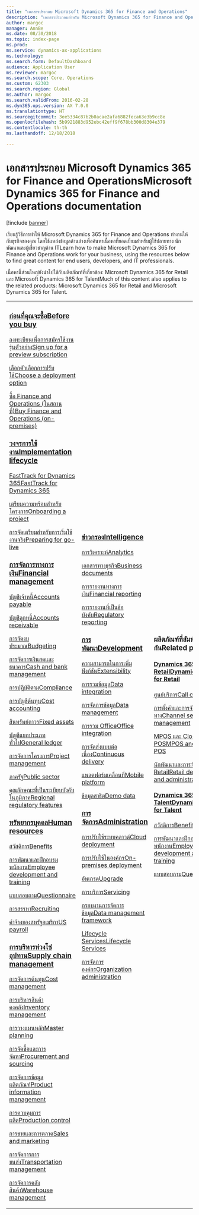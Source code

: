 ```yaml
---
title: "เอกสารประกอบ Microsoft Dynamics 365 for Finance and Operations"
description: "เอกสารประกอบสำหรับ Microsoft Dynamics 365 for Finance and Operations"
author: margoc
manager: AnnBe
ms.date: 08/30/2018
ms.topic: index-page
ms.prod: 
ms.service: dynamics-ax-applications
ms.technology: 
ms.search.form: DefaultDashboard
audience: Application User
ms.reviewer: margoc
ms.search.scope: Core, Operations
ms.custom: 62303
ms.search.region: Global
ms.author: margoc
ms.search.validFrom: 2016-02-28
ms.dyn365.ops.version: AX 7.0.0
ms.translationtype: HT
ms.sourcegitcommit: 3ee5334c87b2b0acae2afa6882feca63e3b9cc8e
ms.openlocfilehash: 5b9921883d952ebc42eff9f678bb300d8304e379
ms.contentlocale: th-th
ms.lasthandoff: 12/18/2018

---
```


# <a name="microsoft-dynamics-365-for-finance-and-operations-documentation"></a><span data-ttu-id="60d71-103">เอกสารประกอบ Microsoft Dynamics 365 for Finance and Operations</span><span class="sxs-lookup"><span data-stu-id="60d71-103">Microsoft Dynamics 365 for Finance and Operations documentation</span></span>

[!include [banner](includes/banner.md)]

<span data-ttu-id="60d71-104">เรียนรู้วิธีการทำให้ Microsoft Dynamics 365 for Finance and Operations ทำงานให้กับธุรกิจของคุณ โดยใช้แหล่งข้อมูลด้านล่างเพื่อค้นหาเนื้อหาที่ยอดเยี่ยมสำหรับผู้ใช้ปลายทาง นักพัฒนาและผู้เชี่ยวชาญด้าน IT</span><span class="sxs-lookup"><span data-stu-id="60d71-104">Learn how to make Microsoft Dynamics 365 for Finance and Operations work for your business, using the resources below to find great content for end users, developers, and IT professionals.</span></span> 

<span data-ttu-id="60d71-105">เนื้อหานี้ส่วนใหญ่ยังนำไปใช้กับผลิตภัณฑ์ที่เกี่ยวข้อง: Microsoft Dynamics 365 for Retail และ Microsoft Dynamics 365 for Talent</span><span class="sxs-lookup"><span data-stu-id="60d71-105">Much of this content also applies to the related products: Microsoft Dynamics 365 for Retail and Microsoft Dynamics 365 for Talent.</span></span> 

<table>
<colgroup>
<col width="33%" />
<col width="33%" />
<col width="33%" />
</colgroup>
<tbody>
<tr class="odd">
<td>
<h3><span data-ttu-id="60d71-106"><a href="get-started/before-you-buy.md">ก่อนที่คุณจะซื้อ</a></span><span class="sxs-lookup"><span data-stu-id="60d71-106"><a href="get-started/before-you-buy.md">Before you buy</a></span></span></h3>
<p><span data-ttu-id="60d71-107"><a href="../dev-itpro/dev-tools/sign-up-preview-subscription.md">ลงทะเบียนเพื่อการสมัครใช้งานรุ่นตัวอย่าง</a></span><span class="sxs-lookup"><span data-stu-id="60d71-107"><a href="../dev-itpro/dev-tools/sign-up-preview-subscription.md">Sign up for a preview subscription</a></span></span></p>
 <p><span data-ttu-id="60d71-108"><a href="../dev-itpro/deployment/choose-deployment-type.md">เลือกตัวเลือกการปรับใช้</a></span><span class="sxs-lookup"><span data-stu-id="60d71-108"><a href="../dev-itpro/deployment/choose-deployment-type.md">Choose a deployment option</a></span></span></p>
 <p><span data-ttu-id="60d71-109"><a href="get-started/purchase-on-premises.md">ซื้อ Finance and Operations (ในสถานที่)</a></span><span class="sxs-lookup"><span data-stu-id="60d71-109"><a href="get-started/purchase-on-premises.md">Buy Finance and Operations (on-premises)</a></span></span></p>

<h3><span data-ttu-id="60d71-110"><a href="imp-lifecycle/implementation-lifecycle.md">วงจรการใช้งาน</a></span><span class="sxs-lookup"><span data-stu-id="60d71-110"><a href="imp-lifecycle/implementation-lifecycle.md">Implementation lifecycle</a></span></span></h3>
<p><span data-ttu-id="60d71-111"><a href="get-started/fasttrack-dynamics-365-overview.md">FastTrack for Dynamics 365</a></span><span class="sxs-lookup"><span data-stu-id="60d71-111"><a href="get-started/fasttrack-dynamics-365-overview.md">FastTrack for Dynamics 365</a></span></span></p>
<p><span data-ttu-id="60d71-112"><a href="imp-lifecycle/onboard.md">เตรียมความพร้อมสำหรับโครงการ</a></span><span class="sxs-lookup"><span data-stu-id="60d71-112"><a href="imp-lifecycle/onboard.md">Onboarding a project</a></span></span></p>
<p><span data-ttu-id="60d71-113"><a href="imp-lifecycle/prepare-go-live.md">การจัดเตรียมสำหรับการเริ่มใช้งานจริง</a></span><span class="sxs-lookup"><span data-stu-id="60d71-113"><a href="imp-lifecycle/prepare-go-live.md">Preparing for go-live</a></span></span></p>

<h3><span data-ttu-id="60d71-114"><a href="../financials/index.md">การจัดการทางการเงิน</a></span><span class="sxs-lookup"><span data-stu-id="60d71-114"><a href="../financials/index.md">Financial management</a></span></span></h3>
<p><span data-ttu-id="60d71-115"><a href="../financials/accounts-payable/accounts-payable.md">บัญชีเจ้าหนี้</a></span><span class="sxs-lookup"><span data-stu-id="60d71-115"><a href="../financials/accounts-payable/accounts-payable.md">Accounts payable</a></span></span></p>
<p><span data-ttu-id="60d71-116"><a href="../financials/accounts-receivable/accounts-receivable.md">บัญชีลูกหนี้</a></span><span class="sxs-lookup"><span data-stu-id="60d71-116"><a href="../financials/accounts-receivable/accounts-receivable.md">Accounts receivable</a></span></span></p>
<p><span data-ttu-id="60d71-117"><a href="../financials/budgeting/budgeting-overview.md">การจัดงบประมาณ</a></span><span class="sxs-lookup"><span data-stu-id="60d71-117"><a href="../financials/budgeting/budgeting-overview.md">Budgeting</a></span></span></p>
<p><span data-ttu-id="60d71-118"><a href="../financials/cash-bank-management/cash-bank-management.md">การจัดการเงินสดและธนาคาร</a></span><span class="sxs-lookup"><span data-stu-id="60d71-118"><a href="../financials/cash-bank-management/cash-bank-management.md">Cash and bank management</a></span></span></p>
<p><span data-ttu-id="60d71-119"><a href="../financials/general-ledger/audit-policy-rules.md">การปฏิบัติตาม</a></span><span class="sxs-lookup"><span data-stu-id="60d71-119"><a href="../financials/general-ledger/audit-policy-rules.md">Compliance</a></span></span></p>
<p><span data-ttu-id="60d71-120"><a href="../financials/cost-accounting/cost-accounting-home-page.md">การบัญชีต้นทุน</a></span><span class="sxs-lookup"><span data-stu-id="60d71-120"><a href="../financials/cost-accounting/cost-accounting-home-page.md">Cost accounting</a></span></span></p>
<p><span data-ttu-id="60d71-121"><a href="../financials/fixed-assets/fixed-assets.md">สินทรัพย์ถาวร</a></span><span class="sxs-lookup"><span data-stu-id="60d71-121"><a href="../financials/fixed-assets/fixed-assets.md">Fixed assets</a></span></span></p>
<p><span data-ttu-id="60d71-122"><a href="../financials/general-ledger/general-ledger.md">บัญชีแยกประเภททั่วไป</a></span><span class="sxs-lookup"><span data-stu-id="60d71-122"><a href="../financials/general-ledger/general-ledger.md">General ledger</a></span></span></p>
<p><span data-ttu-id="60d71-123"><a href="../financials/project-management/overview-project-management-accounting.md">การจัดการโครงการ</a></span><span class="sxs-lookup"><span data-stu-id="60d71-123"><a href="../financials/project-management/overview-project-management-accounting.md">Project management</a></span></span></p>
<p><span data-ttu-id="60d71-124"><a href="../financials/public-sector/public-sector-functionality.md">ภาครัฐ</a></span><span class="sxs-lookup"><span data-stu-id="60d71-124"><a href="../financials/public-sector/public-sector-functionality.md">Public sector</a></span></span></p>
<p><span data-ttu-id="60d71-125"><a href="../dev-itpro/lcs-solutions/country-region.md">คุณลักษณะที่เป็นระเบียบบังคับในภูมิภาค</a></span><span class="sxs-lookup"><span data-stu-id="60d71-125"><a href="../dev-itpro/lcs-solutions/country-region.md">Regional regulatory features</a></span></span></p>

<h3><span data-ttu-id="60d71-126"><a href="hr/hr-landing-page.md">ทรัพยากรบุคคล</a></span><span class="sxs-lookup"><span data-stu-id="60d71-126"><a href="hr/hr-landing-page.md">Human resources</a></span></span></h3>
<p><span data-ttu-id="60d71-127"><a href="../talent/manage-benefit-program.md">สวัสดิการ</a></span><span class="sxs-lookup"><span data-stu-id="60d71-127"><a href="../talent/manage-benefit-program.md">Benefits</a></span></span></p>
<p><span data-ttu-id="60d71-128"><a href="../talent/performance-management-overview.md">การพัฒนาและฝึกอบรมพนักงาน</a></span><span class="sxs-lookup"><span data-stu-id="60d71-128"><a href="../talent/performance-management-overview.md">Employee development and training</a></span></span></p>
<p><span data-ttu-id="60d71-129"><a href="../talent/questionnaires.md">แบบสอบถาม</a></span><span class="sxs-lookup"><span data-stu-id="60d71-129"><a href="../talent/questionnaires.md">Questionnaire</a></span></span></p>
<p><span data-ttu-id="60d71-130"><a href="hr/manage-recruiting-process.md">การสรรหา</a></span><span class="sxs-lookup"><span data-stu-id="60d71-130"><a href="hr/manage-recruiting-process.md">Recruiting</a></span></span></p>
<p><span data-ttu-id="60d71-131"><a href="hr/localizations/noam-usa-payroll.md">ค่าจ้างของสหรัฐอเมริกา</a></span><span class="sxs-lookup"><span data-stu-id="60d71-131"><a href="hr/localizations/noam-usa-payroll.md">US payroll</a></span></span></p>

<h3><span data-ttu-id="60d71-132"><a href="../supply-chain/index.md">การบริหารห่วงโซ่อุปทาน</a></span><span class="sxs-lookup"><span data-stu-id="60d71-132"><a href="../supply-chain/index.md">Supply chain management</a></span></span></h3>
<p><span data-ttu-id="60d71-133"><a href="../supply-chain/cost-management/costing-sheets.md">การจัดการต้นทุน</a></span><span class="sxs-lookup"><span data-stu-id="60d71-133"><a href="../supply-chain/cost-management/costing-sheets.md">Cost management</a></span></span></p>
<p><span data-ttu-id="60d71-134"><a href="../supply-chain/inventory/inventory-home-page.md">การบริหารสินค้าคงคลัง</a></span><span class="sxs-lookup"><span data-stu-id="60d71-134"><a href="../supply-chain/inventory/inventory-home-page.md">Inventory management</a></span></span></p>
<p><span data-ttu-id="60d71-135"><a href="../supply-chain/master-planning/master-plans.md">การวางแผนหลัก</a></span><span class="sxs-lookup"><span data-stu-id="60d71-135"><a href="../supply-chain/master-planning/master-plans.md">Master planning</a></span></span></p>
<p><span data-ttu-id="60d71-136"><a href="../supply-chain/procurement/procurement-sourcing-overview.md">การจัดซื้อและการจัดหา</a></span><span class="sxs-lookup"><span data-stu-id="60d71-136"><a href="../supply-chain/procurement/procurement-sourcing-overview.md">Procurement and sourcing</a></span></span></p>
<p><span data-ttu-id="60d71-137"><a href="../supply-chain/pim/product-information.md">การจัดการข้อมูลผลิตภัณฑ์</a></span><span class="sxs-lookup"><span data-stu-id="60d71-137"><a href="../supply-chain/pim/product-information.md">Product information management</a></span></span></p>
<p><span data-ttu-id="60d71-138"><a href="../supply-chain/production-control/production-process-overview.md">การควบคุมการผลิต</a></span><span class="sxs-lookup"><span data-stu-id="60d71-138"><a href="../supply-chain/production-control/production-process-overview.md">Production control</a></span></span></p>
<p><span data-ttu-id="60d71-139"><a href="../supply-chain/sales-marketing/overview-sales-marketing.md">การขายและการตลาด</a></span><span class="sxs-lookup"><span data-stu-id="60d71-139"><a href="../supply-chain/sales-marketing/overview-sales-marketing.md">Sales and marketing</a></span></span></p>
<p><span data-ttu-id="60d71-140"><a href="../supply-chain/transportation/transportation-management-overview.md">การจัดการการขนส่ง</a></span><span class="sxs-lookup"><span data-stu-id="60d71-140"><a href="../supply-chain/transportation/transportation-management-overview.md">Transportation management</a></span></span></p>
<p><span data-ttu-id="60d71-141"><a href="../supply-chain/warehousing/warehouse-configuration.md">การจัดการคลังสินค้า</a></span><span class="sxs-lookup"><span data-stu-id="60d71-141"><a href="../supply-chain/warehousing/warehouse-configuration.md">Warehouse management</a></span></span></p>

</td>
<td>
<h3><span data-ttu-id="60d71-142"><a href="../dev-itpro/analytics/bi-reporting-home-page.md">ข่าวกรอง</a></span><span class="sxs-lookup"><span data-stu-id="60d71-142"><a href="../dev-itpro/analytics/bi-reporting-home-page.md">Intelligence</a></span></span></h3>
<p><span data-ttu-id="60d71-143"><a href="../dev-itpro/analytics/analytics.md">การวิเคราะห์</a></span><span class="sxs-lookup"><span data-stu-id="60d71-143"><a href="../dev-itpro/analytics/analytics.md">Analytics</a></span></span></p>
 <p><span data-ttu-id="60d71-144"><a href="../dev-itpro/analytics/document-reporting-services.md">เอกสารทางธุรกิจ</a></span><span class="sxs-lookup"><span data-stu-id="60d71-144"><a href="../dev-itpro/analytics/document-reporting-services.md">Business documents</a></span></span></p>
<p><span data-ttu-id="60d71-145"><a href="../dev-itpro/analytics/financial-reporting-intro.md">การรายงานทางการเงิน</a></span><span class="sxs-lookup"><span data-stu-id="60d71-145"><a href="../dev-itpro/analytics/financial-reporting-intro.md">Financial reporting</a></span></span></p>
<p><span data-ttu-id="60d71-146"><a href="../dev-itpro/analytics/general-electronic-reporting.md">การรายงานที่เป็นข้อบังคับ</a></span><span class="sxs-lookup"><span data-stu-id="60d71-146"><a href="../dev-itpro/analytics/general-electronic-reporting.md">Regulatory reporting</a></span></span></p>



<h3><span data-ttu-id="60d71-147"><a href="../dev-itpro/dev-tools/developer-home-page.md">การพัฒนา</span><span class="sxs-lookup"><span data-stu-id="60d71-147"><a href="../dev-itpro/dev-tools/developer-home-page.md">Development</span></span></h3>
<p><span data-ttu-id="60d71-148"><a href="../dev-itpro/extensibility/extensibility-home-page.md">ความสามารถในการเพิ่มฟังก์ชัน</a></span><span class="sxs-lookup"><span data-stu-id="60d71-148"><a href="../dev-itpro/extensibility/extensibility-home-page.md">Extensibility</a></span></span></p>

<p><span data-ttu-id="60d71-149"><a href="../dev-itpro/data-entities/integration-overview.md">การรวมข้อมูล</a></span><span class="sxs-lookup"><span data-stu-id="60d71-149"><a href="../dev-itpro/data-entities/integration-overview.md">Data integration</a></span></span></p>
<p><span data-ttu-id="60d71-150"><a href="../dev-itpro/data-entities/data-entities.md">การจัดการข้อมูล</a></span><span class="sxs-lookup"><span data-stu-id="60d71-150"><a href="../dev-itpro/data-entities/data-entities.md">Data management</a></span></span></p>

<p><span data-ttu-id="60d71-151"><a href="../dev-itpro/office-integration/office-integration.md">การรวม Office</a></span><span class="sxs-lookup"><span data-stu-id="60d71-151"><a href="../dev-itpro/office-integration/office-integration.md">Office integration</a></span></span></p>
<p><span data-ttu-id="60d71-152"><a href="../dev-itpro/dev-tools/continuous-delivery-home-page.md">การจัดส่งแบบต่อเนื่อง</a></span><span class="sxs-lookup"><span data-stu-id="60d71-152"><a href="../dev-itpro/dev-tools/continuous-delivery-home-page.md">Continuous delivery</a></span></span></p>
<p><span data-ttu-id="60d71-153"><a href="../dev-itpro/mobile-apps/platform/mobile-platform-home-page.md">แพลตฟอร์มเคลื่อนที่</a></span><span class="sxs-lookup"><span data-stu-id="60d71-153"><a href="../dev-itpro/mobile-apps/platform/mobile-platform-home-page.md">Mobile platform</a></span></span></p>
<p><span data-ttu-id="60d71-154"><a href="get-started/demo-data.md">ข้อมูลสาธิต</a></span><span class="sxs-lookup"><span data-stu-id="60d71-154"><a href="get-started/demo-data.md">Demo data</a></span></span></p>

<h3><span data-ttu-id="60d71-155"><a href="../dev-itpro/sysadmin/system-administration-home-page.md">การจัดการ</span><span class="sxs-lookup"><span data-stu-id="60d71-155"><a href="../dev-itpro/sysadmin/system-administration-home-page.md">Administration</span></span></h3>
<p><span data-ttu-id="60d71-156"><a href="../dev-itpro/deployment/cloud-deployment-overview.md">การปรับใช้ระบบคลาวด์</a></span><span class="sxs-lookup"><span data-stu-id="60d71-156"><a href="../dev-itpro/deployment/cloud-deployment-overview.md">Cloud deployment</a></span></span></p>
<p><span data-ttu-id="60d71-157"><a href="../dev-itpro/deployment/on-premises-deployment-landing-page.md">การปรับใช้ในองค์กร</a></span><span class="sxs-lookup"><span data-stu-id="60d71-157"><a href="../dev-itpro/deployment/on-premises-deployment-landing-page.md">On-premises deployment</a></span></span></p>
<p><span data-ttu-id="60d71-158"><a href="../dev-itpro/migration-upgrade/upgrade-home-page.md">อัพเกรด</a></span><span class="sxs-lookup"><span data-stu-id="60d71-158"><a href="../dev-itpro/migration-upgrade/upgrade-home-page.md">Upgrade</a></span></span></p>
<p><span data-ttu-id="60d71-159"><a href="../dev-itpro/dev-tools/continuous-delivery-home-page.md#servicing">การบริการ</a></span><span class="sxs-lookup"><span data-stu-id="60d71-159"><a href="../dev-itpro/dev-tools/continuous-delivery-home-page.md#servicing">Servicing</a></span></span></p>
<p><span data-ttu-id="60d71-160"><a href="../dev-itpro/data-entities/data-entities.md">กรอบงานการจัดการข้อมูล</a></span><span class="sxs-lookup"><span data-stu-id="60d71-160"><a href="../dev-itpro/data-entities/data-entities.md">Data management framework</a></span></span></p>
<p><span data-ttu-id="60d71-161"><a href="../dev-itpro/lifecycle-services/lcs.md">Lifecycle Services</a></span><span class="sxs-lookup"><span data-stu-id="60d71-161"><a href="../dev-itpro/lifecycle-services/lcs.md">Lifecycle Services</a></span></span></p>
<p><span data-ttu-id="60d71-162"><a href="organization-administration/organization-administration-home-page.md">การจัดการองค์กร</a></span><span class="sxs-lookup"><span data-stu-id="60d71-162"><a href="organization-administration/organization-administration-home-page.md">Organization administration</a></span></span></p>
</td>
<td>
<h3><span data-ttu-id="60d71-163">ผลิตภัณฑ์ที่สัมพันธ์กัน</span><span class="sxs-lookup"><span data-stu-id="60d71-163">Related products</span></span></h3>
<h4><span data-ttu-id="60d71-164"><a href="../retail/index.md">Dynamics 365 for Retail</a></span><span class="sxs-lookup"><span data-stu-id="60d71-164"><a href="../retail/index.md">Dynamics 365 for Retail</a></span></span></h4>
<p><span data-ttu-id="60d71-165"><a href="../retail/call-center-functionality.md">ศูนย์บริการ</span><span class="sxs-lookup"><span data-stu-id="60d71-165"><a href="../retail/call-center-functionality.md">Call center</span></span></p>
<p><span data-ttu-id="60d71-166"><a href="../retail/define-maintain-retail-channels.md">การตั้งค่าและการจัดการช่องทาง</span><span class="sxs-lookup"><span data-stu-id="60d71-166"><a href="../retail/define-maintain-retail-channels.md">Channel setup and management</span></span></p>
<p><span data-ttu-id="60d71-167"><a href="../retail/retail-peripherals-overview.md">MPOS และ Cloud POS</span><span class="sxs-lookup"><span data-stu-id="60d71-167"><a href="../retail/retail-peripherals-overview.md">MPOS and Cloud POS</span></span></p>
<p><span data-ttu-id="60d71-168"><a href="../retail/dev-itpro/dev-retail-home-page.md">นักพัฒนาและการจัดการ Retail</span><span class="sxs-lookup"><span data-stu-id="60d71-168"><a href="../retail/dev-itpro/dev-retail-home-page.md">Retail developer and administration</span></span></p>

<h4><span data-ttu-id="60d71-169"><a href="../talent/index.md">Dynamics 365 for Talent</a></span><span class="sxs-lookup"><span data-stu-id="60d71-169"><a href="../talent/index.md">Dynamics 365 for Talent</a></span></span></h4>
<p><span data-ttu-id="60d71-170"><a href="../talent/manage-benefit-program.md">สวัสดิการ</a></span><span class="sxs-lookup"><span data-stu-id="60d71-170"><a href="../talent/manage-benefit-program.md">Benefits</a></span></span></p>
<p><span data-ttu-id="60d71-171"><a href="../talent/performance-management-overview.md">การพัฒนาและฝึกอบรมพนักงาน</a></span><span class="sxs-lookup"><span data-stu-id="60d71-171"><a href="../talent/performance-management-overview.md">Employee development and training</a></span></span></p>
<p><span data-ttu-id="60d71-172"><a href="../talent/questionnaires.md">แบบสอบถาม</a></span><span class="sxs-lookup"><span data-stu-id="60d71-172"><a href="../talent/questionnaires.md">Questionnaire</a></span></span></p>

</td>
</tr>

</tbody>
</table>

